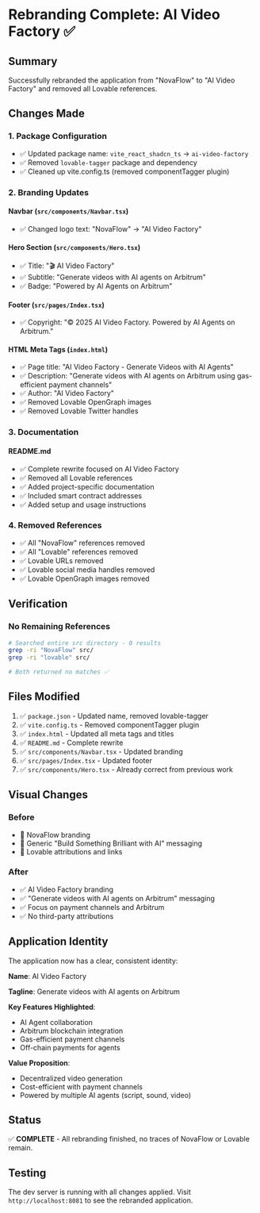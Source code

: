 # Rebranding Complete: AI Video Factory ✅

## Summary

Successfully rebranded the application from "NovaFlow" to "AI Video Factory" and removed all Lovable references.

## Changes Made

### 1. **Package Configuration**

-   ✅ Updated package name: `vite_react_shadcn_ts` → `ai-video-factory`
-   ✅ Removed `lovable-tagger` package and dependency
-   ✅ Cleaned up vite.config.ts (removed componentTagger plugin)

### 2. **Branding Updates**

#### Navbar (`src/components/Navbar.tsx`)

-   ✅ Changed logo text: "NovaFlow" → "AI Video Factory"

#### Hero Section (`src/components/Hero.tsx`)

-   ✅ Title: "🎬 AI Video Factory"
-   ✅ Subtitle: "Generate videos with AI agents on Arbitrum"
-   ✅ Badge: "Powered by AI Agents on Arbitrum"

#### Footer (`src/pages/Index.tsx`)

-   ✅ Copyright: "© 2025 AI Video Factory. Powered by AI Agents on Arbitrum."

#### HTML Meta Tags (`index.html`)

-   ✅ Page title: "AI Video Factory - Generate Videos with AI Agents"
-   ✅ Description: "Generate videos with AI agents on Arbitrum using gas-efficient payment channels"
-   ✅ Author: "AI Video Factory"
-   ✅ Removed Lovable OpenGraph images
-   ✅ Removed Lovable Twitter handles

### 3. **Documentation**

#### README.md

-   ✅ Complete rewrite focused on AI Video Factory
-   ✅ Removed all Lovable references
-   ✅ Added project-specific documentation
-   ✅ Included smart contract addresses
-   ✅ Added setup and usage instructions

### 4. **Removed References**

-   ✅ All "NovaFlow" references removed
-   ✅ All "Lovable" references removed
-   ✅ Lovable URLs removed
-   ✅ Lovable social media handles removed
-   ✅ Lovable OpenGraph images removed

## Verification

### No Remaining References

```bash
# Searched entire src directory - 0 results
grep -ri "NovaFlow" src/
grep -ri "lovable" src/

# Both returned no matches ✅
```

## Files Modified

1. ✅ `package.json` - Updated name, removed lovable-tagger
2. ✅ `vite.config.ts` - Removed componentTagger plugin
3. ✅ `index.html` - Updated all meta tags and titles
4. ✅ `README.md` - Complete rewrite
5. ✅ `src/components/Navbar.tsx` - Updated branding
6. ✅ `src/pages/Index.tsx` - Updated footer
7. ✅ `src/components/Hero.tsx` - Already correct from previous work

## Visual Changes

### Before

-   🔴 NovaFlow branding
-   🔴 Generic "Build Something Brilliant with AI" messaging
-   🔴 Lovable attributions and links

### After

-   ✅ AI Video Factory branding
-   ✅ "Generate videos with AI agents on Arbitrum" messaging
-   ✅ Focus on payment channels and Arbitrum
-   ✅ No third-party attributions

## Application Identity

The application now has a clear, consistent identity:

**Name**: AI Video Factory

**Tagline**: Generate videos with AI agents on Arbitrum

**Key Features Highlighted**:

-   AI Agent collaboration
-   Arbitrum blockchain integration
-   Gas-efficient payment channels
-   Off-chain payments for agents

**Value Proposition**:

-   Decentralized video generation
-   Cost-efficient with payment channels
-   Powered by multiple AI agents (script, sound, video)

## Status

✅ **COMPLETE** - All rebranding finished, no traces of NovaFlow or Lovable remain.

## Testing

The dev server is running with all changes applied. Visit `http://localhost:8081` to see the rebranded application.
